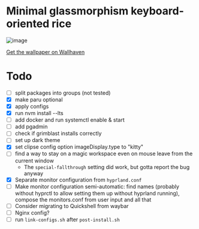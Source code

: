 # Minimal glassmorphism keyboard-oriented rice

![image](https://github.com/user-attachments/assets/cd87e1f8-baf1-4284-a340-a5b248a41791)

[Get the wallpaper on Wallhaven](https://wallhaven.cc/w/x11lko)

# Todo

- [ ] split packages into groups (not tested)
- [x] make paru optional
- [x] apply configs
- [x] run nvm install --lts
- [ ] add docker and run systemctl enable & start
- [ ] add pgadmin
- [ ] check if grimblast installs correctly
- [ ] set up dark theme
- [x] set clipse config option imageDisplay.type to "kitty"
- [ ] find a way to stay on a magic workspace even on mouse leave from the current window
  - The `special-fallthrough` setting did work, but gotta report the bug anyway
- [x] Separate monitor configuration from `hyprland.conf`
- [ ] Make monitor configuration semi-automatic: find names (probably without hyprctl to allow setting them up without hyprland running), compose the monitors.conf from user input and all that
- [ ] Consider migrating to Quickshell from waybar
- [ ] Nginx config?
- [ ] run `link-configs.sh` after `post-install.sh`
